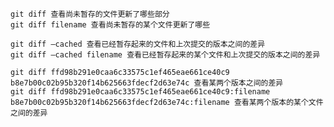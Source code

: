     git diff 查看尚未暂存的文件更新了哪些部分
    git diff filename 查看尚未暂存的某个文件更新了哪些

    git diff –cached 查看已经暂存起来的文件和上次提交的版本之间的差异
    git diff –cached filename 查看已经暂存起来的某个文件和上次提交的版本之间的差异

    git diff ffd98b291e0caa6c33575c1ef465eae661ce40c9 b8e7b00c02b95b320f14b625663fdecf2d63e74c 查看某两个版本之间的差异
    git diff ffd98b291e0caa6c33575c1ef465eae661ce40c9:filename b8e7b00c02b95b320f14b625663fdecf2d63e74c:filename 查看某两个版本的某个文件之间的差异
